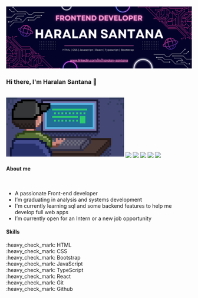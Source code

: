 <a href="https://www.linkedin.com/in/haralan-santana/" target="_blank"><img src="/assets/Frontend banner git 01.png" /></a>

### Hi there, I'm Haralan Santana 👋
<br>
<img " src="/assets/dev-gif-01.gif" />
<div style="display: inline-block;">
  <img align="center" width="30px" src="https://cdn.jsdelivr.net/gh/devicons/devicon/icons/html5/html5-original.svg" />
  <img align="center" width="30px" src="https://cdn.jsdelivr.net/gh/devicons/devicon/icons/css3/css3-original.svg" />
  <img align="center" width="30px" src="https://cdn.jsdelivr.net/gh/devicons/devicon/icons/javascript/javascript-original.svg" />
  <img align="center" width="30px" src="https://cdn.jsdelivr.net/gh/devicons/devicon/icons/typescript/typescript-original.svg" />
  <img align="center" width="30px" src="https://cdn.jsdelivr.net/gh/devicons/devicon/icons/react/react-original.svg" />
</div>
<br>

#### About me

<br>

- A passionate Front-end developer
- I’m graduating in analysis and systems development
- I'm currently learning sql and some backend features to help me develop full web apps
- I’m currently open for an Intern or a new job opportunity

#### Skills

<div>
  :heavy_check_mark: HTML
  <br />
  :heavy_check_mark: CSS
  <br />
  :heavy_check_mark: Bootstrap
  <br />
  :heavy_check_mark: JavaScript
  <br />
  :heavy_check_mark: TypeScript
  <br />
  :heavy_check_mark: React
  <br />
  :heavy_check_mark: Git
  <br />
  :heavy_check_mark: Github
</div>  
 


